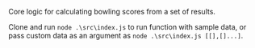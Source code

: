 Core logic for calculating bowling scores from a set of results.

Clone and run `node .\src\index.js` to run function with sample data, or pass custom data as an argument as `node .\src\index.js [[],[]...]`.
